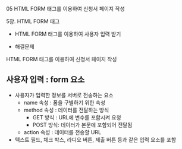 05 HTML FORM 태그를 이용하여 신청서 페이지 작성

5장. HTML FORM 태그

- HTML FORM 태그를 이용하여 사용자 입력 받기

- 해결문제

HTML FORM 태그를 이용하여 신청서 페이지 작성

## 사용자 입력 : form 요소

- 사용자가 입력한 정보를 서버로 전송하는 요소
  - name 속성 : 폼을 구별하기 위한 속성
  - method 속성 : 데이터를 전달하는 방식
    - GET 방식 : URL에 변수를 포함시켜 요청
    - POST 방식: 데이터가 본문에 포함되어 전달됨
  - action 속성 : 데이터를 전송할 URL
- 텍스트 필드, 체크 박스, 라디오 버튼, 제출 버튼
등과 같은 입력 요소를 포함
